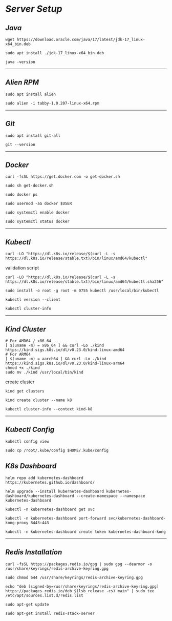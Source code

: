 # _Server Setup_

## _Java_

```
wget https://download.oracle.com/java/17/latest/jdk-17_linux-x64_bin.deb
```

```
sudo apt install ./jdk-17_linux-x64_bin.deb
```

```
java -version
```

----

## _Alien RPM_

```
sudo apt install alien
```

```
sudo alien -i tabby-1.0.207-linux-x64.rpm
```

----

## _Git_

```
sudo apt install git-all
```

```
git --version
```

----

## _Docker_

```
curl -fsSL https://get.docker.com -o get-docker.sh
```

```
sudo sh get-docker.sh
```

```
sudo docker ps
```

```
sudo usermod -aG docker $USER
```

```
sudo systemctl enable docker
```

```
sudo systemctl status docker
```

----

## _Kubectl_

```
curl -LO "https://dl.k8s.io/release/$(curl -L -s https://dl.k8s.io/release/stable.txt)/bin/linux/amd64/kubectl"
```

validation script

```
curl -LO "https://dl.k8s.io/release/$(curl -L -s https://dl.k8s.io/release/stable.txt)/bin/linux/amd64/kubectl.sha256"
```

```
sudo install -o root -g root -m 0755 kubectl /usr/local/bin/kubectl
```

```
kubectl version --client
```

```
kubectl cluster-info
```

----

## _Kind Cluster_

```
# For AMD64 / x86_64
[ $(uname -m) = x86_64 ] && curl -Lo ./kind https://kind.sigs.k8s.io/dl/v0.23.0/kind-linux-amd64
# For ARM64
[ $(uname -m) = aarch64 ] && curl -Lo ./kind https://kind.sigs.k8s.io/dl/v0.23.0/kind-linux-arm64
chmod +x ./kind
sudo mv ./kind /usr/local/bin/kind
```

create cluster

```
kind get clusters
```

```
kind create cluster --name k8
```

```
kubectl cluster-info --context kind-k8
```

----

## _Kubectl Config_

```
kubectl config view
```

```
sudo cp /root/.kube/config $HOME/.kube/config
```

## _K8s Dashboard_

```
helm repo add kubernetes-dashboard https://kubernetes.github.io/dashboard/
```

```
helm upgrade --install kubernetes-dashboard kubernetes-dashboard/kubernetes-dashboard --create-namespace --namespace kubernetes-dashboard
```

```
kubectl -n kubernetes-dashboard get svc
```

```
kubectl -n kubernetes-dashboard port-forward svc/kubernetes-dashboard-kong-proxy 8443:443
```

```
kubectl -n kubernetes-dashboard create token kubernetes-dashboard-kong
```
---- 

## _Redis Installation_

```
curl -fsSL https://packages.redis.io/gpg | sudo gpg --dearmor -o /usr/share/keyrings/redis-archive-keyring.gpg
```
```
sudo chmod 644 /usr/share/keyrings/redis-archive-keyring.gpg
```
```
echo "deb [signed-by=/usr/share/keyrings/redis-archive-keyring.gpg] https://packages.redis.io/deb $(lsb_release -cs) main" | sudo tee /etc/apt/sources.list.d/redis.list
```
```
sudo apt-get update
```
```
sudo apt-get install redis-stack-server
```
